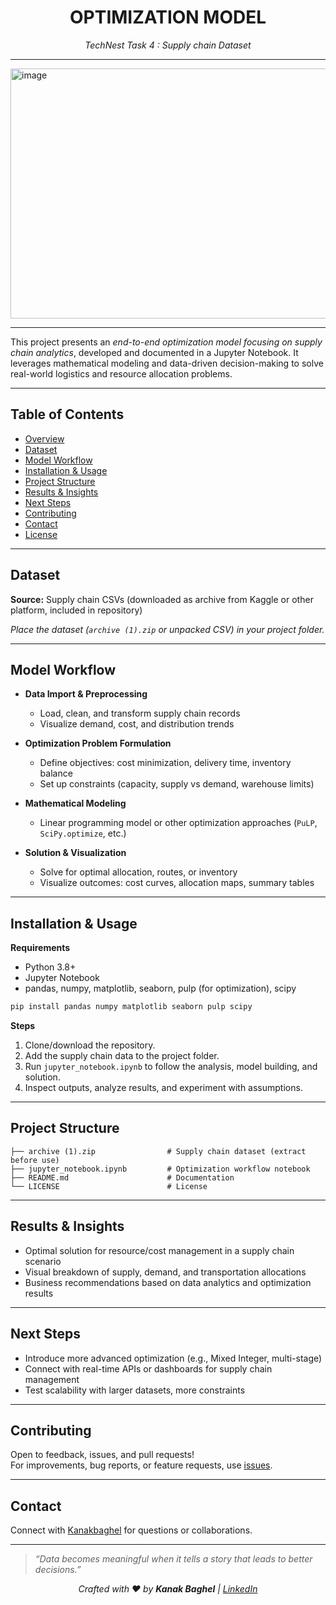 <h1 align="center"> OPTIMIZATION MODEL </h1>
<p align="center"><em>TechNest Task 4 : Supply chain Dataset </em></p>

---

<img width="790" height="400" alt="image" src="https://github.com/user-attachments/assets/58ed6242-6a67-45ff-b1a6-08c1af73743d" />

---

This project presents an *end-to-end optimization model focusing on supply chain analytics*, developed and documented in a Jupyter Notebook. It leverages mathematical modeling and data-driven decision-making to solve real-world logistics and resource allocation problems.

***

## Table of Contents

- [Overview](#overview)
- [Dataset](#dataset)
- [Model Workflow](#model-workflow)
- [Installation & Usage](#installation--usage)
- [Project Structure](#project-structure)
- [Results & Insights](#results--insights)
- [Next Steps](#next-steps)
- [Contributing](#contributing)
- [Contact](#contact)
- [License](#license)

***

## Dataset

**Source:** Supply chain CSVs (downloaded as archive from Kaggle or other platform, included in repository)

*Place the dataset (`archive (1).zip` or unpacked CSV) in your project folder.*

***

## Model Workflow

- **Data Import & Preprocessing**
  - Load, clean, and transform supply chain records
  - Visualize demand, cost, and distribution trends

- **Optimization Problem Formulation**
  - Define objectives: cost minimization, delivery time, inventory balance
  - Set up constraints (capacity, supply vs demand, warehouse limits)

- **Mathematical Modeling**
  - Linear programming model or other optimization approaches (`PuLP`, `SciPy.optimize`, etc.)

- **Solution & Visualization**
  - Solve for optimal allocation, routes, or inventory
  - Visualize outcomes: cost curves, allocation maps, summary tables

***

## Installation & Usage

**Requirements**

- Python 3.8+
- Jupyter Notebook
- pandas, numpy, matplotlib, seaborn, pulp (for optimization), scipy

```bash
pip install pandas numpy matplotlib seaborn pulp scipy
```

**Steps**

1. Clone/download the repository.
2. Add the supply chain data to the project folder.
3. Run `jupyter_notebook.ipynb` to follow the analysis, model building, and solution.
4. Inspect outputs, analyze results, and experiment with assumptions.

***

## Project Structure

```
├── archive (1).zip                # Supply chain dataset (extract before use)
├── jupyter_notebook.ipynb         # Optimization workflow notebook
├── README.md                      # Documentation
└── LICENSE                        # License
```

***

## Results & Insights

- Optimal solution for resource/cost management in a supply chain scenario
- Visual breakdown of supply, demand, and transportation allocations
- Business recommendations based on data analytics and optimization results

***

## Next Steps

- Introduce more advanced optimization (e.g., Mixed Integer, multi-stage)
- Connect with real-time APIs or dashboards for supply chain management
- Test scalability with larger datasets, more constraints

***

## Contributing

Open to feedback, issues, and pull requests!  
For improvements, bug reports, or feature requests, use [issues](https://github.com/Kanakbaghel/Optimization_Model/issues).

***

## Contact

Connect with [Kanakbaghel](https://github.com/Kanakbaghel) for questions or collaborations.

---
> _“Data becomes meaningful when it tells a story that leads to better decisions.”_  
<p align="center"><em>Crafted with ♥ by <strong>Kanak Baghel</strong> |  <a href="https://www.linkedin.com/in/kanakbaghel">LinkedIn</a></em></p>
